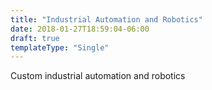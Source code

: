 ```yaml
---
title: "Industrial Automation and Robotics"
date: 2018-01-27T18:59:04-06:00
draft: true
templateType: "Single"
---
```



Custom industrial automation and robotics